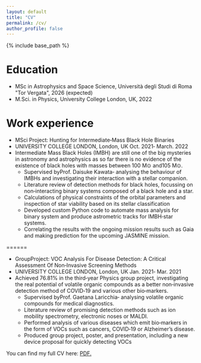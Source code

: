 ```yaml
---
layout: default
title: "CV"
permalink: /cv/
author_profile: false
---
```


{% include base_path %}

Education
======
* MSc in Astrophysics and Space Science,  Università degli Studi di Roma "Tor Vergata", 2026 (expected)
* M.Sci. in Physics, University College London, UK, 2022

Work experience
======
* MSci Project: Hunting for Intermediate‑Mass Black Hole Binaries
 * UNIVERSITY COLLEGE LONDON, London, UK                                           Oct. 2021‑ March. 2022
 * Intermediate Mass Black Holes (IMBH) are still one of the big mysteries in astronomy and astrophysics as so far there is no evidence of the existence of black holes with masses between 100 M⊙ and105 M⊙.
    * Supervised byProf. Daisuke Kawata‑ analysing the behaviour of IMBHs and investigating their interaction with a stellar companion.
    * Literature review of detection methods for black holes, focussing on non‑interacting binary systems composed of a black hole and a star.
    * Calculations of physical constraints of the orbital parameters and inspection of star viability based on its stellar classification
    * Developed custom Python code to automate mass analysis for binary system and produce astrometric tracks for IMBH‑star systems.
    * Correlating the results with the ongoing mission results such as Gaia and making prediction for the upcoming JASMINE mission.

======

* GroupProject: VOC Analysis For Disease Detection: A Critical Assessment Of Non‑Invasive Screening Methods
 * UNIVERSITY COLLEGE LONDON, London, UK                                             Jan. 2021‑ Mar. 2021
 * Achieved 76.81% in the third‑year Physics group project, investigating the real potential of volatile organic compounds as a better non‑invasive detection method of COVID‑19 and various other bio‑markers.
    * Supervised byProf. Gaetana Laricchia‑ analysing volatile organic compounds for medical diagnostics.
    * Literature review of promising detection methods such as ion mobility spectrometry, electronic noses or MALDI.
    * Performed analysis of various diseases which emit bio‑markers in the form of VOCs such as cancers, COVID‑19 or Alzheimer’s disease.
    * Produced group project, poster, and presentation, including a new device proposal for quickly detecting VOCs

You can find my full CV here: <a href="https://acpopa.github.io/ACP-CV.pdf" target="_blank">PDF.</a>
